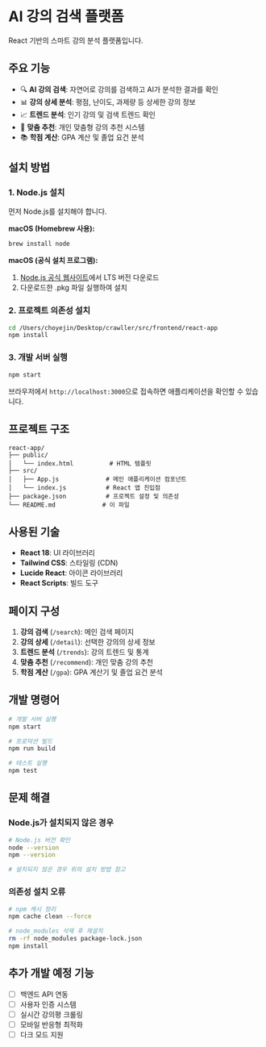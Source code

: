 # AI 강의 검색 플랫폼

React 기반의 스마트 강의 분석 플랫폼입니다.

## 주요 기능

- 🔍 **AI 강의 검색**: 자연어로 강의를 검색하고 AI가 분석한 결과를 확인
- 📊 **강의 상세 분석**: 평점, 난이도, 과제량 등 상세한 강의 정보
- 📈 **트렌드 분석**: 인기 강의 및 검색 트렌드 확인
- 🎯 **맞춤 추천**: 개인 맞춤형 강의 추천 시스템
- 📚 **학점 계산**: GPA 계산 및 졸업 요건 분석

## 설치 방법

### 1. Node.js 설치

먼저 Node.js를 설치해야 합니다.

**macOS (Homebrew 사용):**
```bash
brew install node
```

**macOS (공식 설치 프로그램):**
1. [Node.js 공식 웹사이트](https://nodejs.org/)에서 LTS 버전 다운로드
2. 다운로드한 .pkg 파일 실행하여 설치

### 2. 프로젝트 의존성 설치

```bash
cd /Users/choyejin/Desktop/crawller/src/frontend/react-app
npm install
```

### 3. 개발 서버 실행

```bash
npm start
```

브라우저에서 `http://localhost:3000`으로 접속하면 애플리케이션을 확인할 수 있습니다.

## 프로젝트 구조

```
react-app/
├── public/
│   └── index.html          # HTML 템플릿
├── src/
│   ├── App.js             # 메인 애플리케이션 컴포넌트
│   └── index.js           # React 앱 진입점
├── package.json           # 프로젝트 설정 및 의존성
└── README.md             # 이 파일
```

## 사용된 기술

- **React 18**: UI 라이브러리
- **Tailwind CSS**: 스타일링 (CDN)
- **Lucide React**: 아이콘 라이브러리
- **React Scripts**: 빌드 도구

## 페이지 구성

1. **강의 검색** (`/search`): 메인 검색 페이지
2. **강의 상세** (`/detail`): 선택한 강의의 상세 정보
3. **트렌드 분석** (`/trends`): 강의 트렌드 및 통계
4. **맞춤 추천** (`/recommend`): 개인 맞춤 강의 추천
5. **학점 계산** (`/gpa`): GPA 계산기 및 졸업 요건 분석

## 개발 명령어

```bash
# 개발 서버 실행
npm start

# 프로덕션 빌드
npm run build

# 테스트 실행
npm test
```

## 문제 해결

### Node.js가 설치되지 않은 경우
```bash
# Node.js 버전 확인
node --version
npm --version

# 설치되지 않은 경우 위의 설치 방법 참고
```

### 의존성 설치 오류
```bash
# npm 캐시 정리
npm cache clean --force

# node_modules 삭제 후 재설치
rm -rf node_modules package-lock.json
npm install
```

## 추가 개발 예정 기능

- [ ] 백엔드 API 연동
- [ ] 사용자 인증 시스템
- [ ] 실시간 강의평 크롤링
- [ ] 모바일 반응형 최적화
- [ ] 다크 모드 지원
